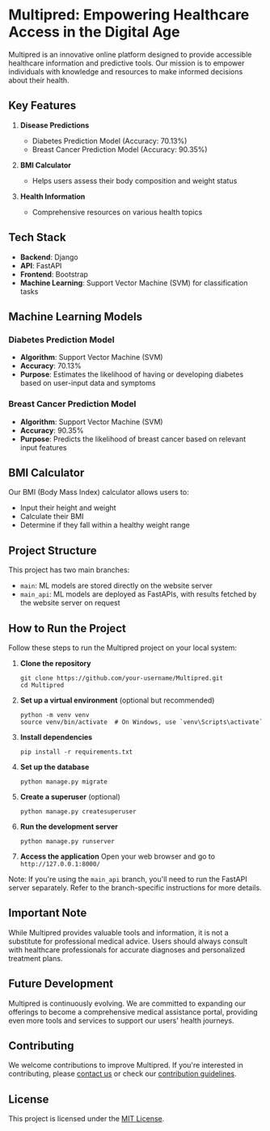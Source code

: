 # Multipred: Empowering Healthcare Access in the Digital Age

Multipred is an innovative online platform designed to provide accessible healthcare information and predictive tools. Our mission is to empower individuals with knowledge and resources to make informed decisions about their health.

## Key Features

1. **Disease Predictions**
   - Diabetes Prediction Model (Accuracy: 70.13%)
   - Breast Cancer Prediction Model (Accuracy: 90.35%)

2. **BMI Calculator**
   - Helps users assess their body composition and weight status

3. **Health Information**
   - Comprehensive resources on various health topics

## Tech Stack

- **Backend**: Django
- **API**: FastAPI
- **Frontend**: Bootstrap
- **Machine Learning**: Support Vector Machine (SVM) for classification tasks

## Machine Learning Models

### Diabetes Prediction Model
- **Algorithm**: Support Vector Machine (SVM)
- **Accuracy**: 70.13%
- **Purpose**: Estimates the likelihood of having or developing diabetes based on user-input data and symptoms

### Breast Cancer Prediction Model
- **Algorithm**: Support Vector Machine (SVM)
- **Accuracy**: 90.35%
- **Purpose**: Predicts the likelihood of breast cancer based on relevant input features

## BMI Calculator

Our BMI (Body Mass Index) calculator allows users to:
- Input their height and weight
- Calculate their BMI
- Determine if they fall within a healthy weight range

## Project Structure

This project has two main branches:
- `main`: ML models are stored directly on the website server
- `main_api`: ML models are deployed as FastAPIs, with results fetched by the website server on request

## How to Run the Project

Follow these steps to run the Multipred project on your local system:

1. **Clone the repository**
   ```
   git clone https://github.com/your-username/Multipred.git
   cd Multipred
   ```

2. **Set up a virtual environment** (optional but recommended)
   ```
   python -m venv venv
   source venv/bin/activate  # On Windows, use `venv\Scripts\activate`
   ```

3. **Install dependencies**
   ```
   pip install -r requirements.txt
   ```

4. **Set up the database**
   ```
   python manage.py migrate
   ```

5. **Create a superuser** (optional)
   ```
   python manage.py createsuperuser
   ```

6. **Run the development server**
   ```
   python manage.py runserver
   ```

7. **Access the application**
   Open your web browser and go to `http://127.0.0.1:8000/`

Note: If you're using the `main_api` branch, you'll need to run the FastAPI server separately. Refer to the branch-specific instructions for more details.

## Important Note

While Multipred provides valuable tools and information, it is not a substitute for professional medical advice. Users should always consult with healthcare professionals for accurate diagnoses and personalized treatment plans.

## Future Development

Multipred is continuously evolving. We are committed to expanding our offerings to become a comprehensive medical assistance portal, providing even more tools and services to support our users' health journeys.

## Contributing

We welcome contributions to improve Multipred. If you're interested in contributing, please [contact us](mailto:your-email@example.com) or check our [contribution guidelines](CONTRIBUTING.md).

## License

This project is licensed under the [MIT License](LICENSE).
